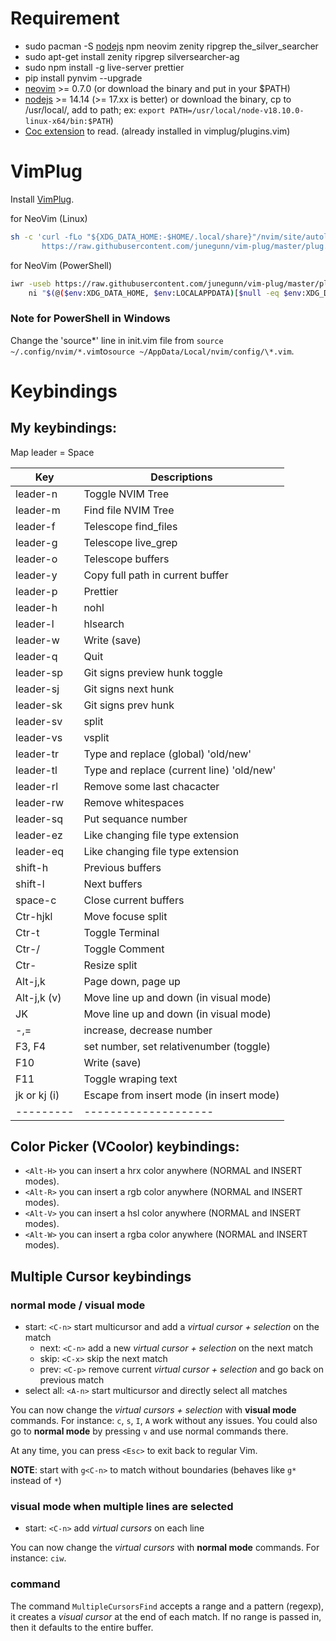 <!-- ![](images/nvim-tailwindcss-new.png) -->

# Requirement

- sudo pacman -S [nodejs](https://nodejs.org/) npm neovim zenity ripgrep the_silver_searcher
- sudo apt-get install zenity ripgrep silversearcher-ag
- sudo npm install -g live-server prettier
- pip install pynvim --upgrade
- [neovim](https://github.com/neovim/neovim.git) >= 0.7.0 (or download the binary and put in your $PATH)
- [nodejs](https://nodejs.org/) >= 14.14 (>= 17.xx is better) or download the binary, cp to /usr/local/, add to path; ex: `export PATH=/usr/local/node-v18.10.0-linux-x64/bin:$PATH`)
- [Coc extension](https://github.com/neoclide/coc.nvim/wiki/Using-coc-extensions) to read. (already installed in vimplug/plugins.vim)

# VimPlug

Install [VimPlug](https://github.com/junegunn/vim-plug). <br />

for NeoVim (Linux)

```sh
sh -c 'curl -fLo "${XDG_DATA_HOME:-$HOME/.local/share}"/nvim/site/autoload/plug.vim --create-dirs \
       https://raw.githubusercontent.com/junegunn/vim-plug/master/plug.vim'
```

for NeoVim (PowerShell)

```sh
iwr -useb https://raw.githubusercontent.com/junegunn/vim-plug/master/plug.vim |`
    ni "$(@($env:XDG_DATA_HOME, $env:LOCALAPPDATA)[$null -eq $env:XDG_DATA_HOME])/nvim-data/site/autoload/plug.vim" -Force
```

### Note for PowerShell in Windows

Change the 'source*' line in init.vim file from `source ~/.config/nvim/*.vim`to`source ~/AppData/Local/nvim/config/\*.vim`.

# Keybindings

## My keybindings:

Map leader = Space

| Key          | Descriptions                              |
| ------------ | ----------------------------------------- |
| leader-n     | Toggle NVIM Tree                          |
| leader-m     | Find file NVIM Tree                       |
| leader-f     | Telescope find_files                      |
| leader-g     | Telescope live_grep                       |
| leader-o     | Telescope buffers                         |
| leader-y     | Copy full path in current buffer          |
| leader-p     | Prettier                                  |
| leader-h     | nohl                                      |
| leader-l     | hlsearch                                  |
| leader-w     | Write (save)                              |
| leader-q     | Quit                                      |
| leader-sp    | Git signs preview hunk toggle             |
| leader-sj    | Git signs next hunk                       |
| leader-sk    | Git signs prev hunk                       |
| leader-sv    | split                                     |
| leader-vs    | vsplit                                    |
| leader-tr    | Type and replace (global) 'old/new'       |
| leader-tl    | Type and replace (current line) 'old/new' |
| leader-rl    | Remove some last chacacter                |
| leader-rw    | Remove whitespaces                        |
| leader-sq    | Put sequance number                       |
| leader-ez    | Like changing file type extension         |
| leader-eq    | Like changing file type extension         |
| shift-h      | Previous buffers                          |
| shift-l      | Next buffers                              |
| space-c      | Close current buffers                     |
| Ctr-hjkl     | Move focuse split                         |
| Ctr-t        | Toggle Terminal                           |
| Ctr-/        | Toggle Comment                            |
| Ctr-<arrow>  | Resize split                              |
| Alt-j,k      | Page down, page up                        |
| Alt-j,k (v)  | Move line up and down (in visual mode)    |
| JK           | Move line up and down (in visual mode)    |
| -,=          | increase, decrease number                 |
| F3, F4       | set number, set relativenumber (toggle)   |
| F10          | Write (save)                              |
| F11          | Toggle wraping text                       |
| jk or kj (i) | Escape from insert mode (in insert mode)  |
| ---------    | --------------------                      |

## Color Picker (VCoolor) keybindings:

- `<Alt-H>` you can insert a hrx color anywhere (NORMAL and INSERT modes).
- `<Alt-R>` you can insert a rgb color anywhere (NORMAL and INSERT modes).
- `<Alt-V>` you can insert a hsl color anywhere (NORMAL and INSERT modes).
- `<Alt-W>` you can insert a rgba color anywhere (NORMAL and INSERT modes).

## Multiple Cursor keybindings

### normal mode / visual mode

- start: `<C-n>` start multicursor and add a _virtual cursor + selection_ on the match
  - next: `<C-n>` add a new _virtual cursor + selection_ on the next match
  - skip: `<C-x>` skip the next match
  - prev: `<C-p>` remove current _virtual cursor + selection_ and go back on previous match
- select all: `<A-n>` start multicursor and directly select all matches

You can now change the _virtual cursors + selection_ with **visual mode** commands.
For instance: `c`, `s`, `I`, `A` work without any issues.
You could also go to **normal mode** by pressing `v` and use normal commands there.

At any time, you can press `<Esc>` to exit back to regular Vim.

**NOTE**: start with `g<C-n>` to match without boundaries (behaves like `g*` instead of `*`)

### visual mode when multiple lines are selected

- start: `<C-n>` add _virtual cursors_ on each line

You can now change the _virtual cursors_ with **normal mode** commands.
For instance: `ciw`.

### command

The command `MultipleCursorsFind` accepts a range and a pattern (regexp), it creates a _visual cursor_ at the end of each match.
If no range is passed in, then it defaults to the entire buffer.
